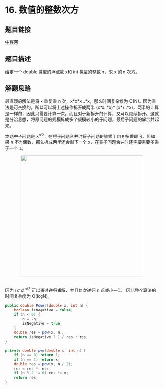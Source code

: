# 16. 数值的整数次方

## 题目链接

[牛客网](https://www.nowcoder.com/practice/1a834e5e3e1a4b7ba251417554e07c00?tpId=13&tqId=11165&tPage=1&rp=1&ru=/ta/coding-interviews&qru=/ta/coding-interviews/question-ranking&from=cyc_github)

## 题目描述

给定一个 double 类型的浮点数 x和 int 类型的整数 n，求 x 的 n 次方。

## 解题思路

<!-- <div align="center"><img src="https://latex.codecogs.com/gif.latex?x^n=\left\{\begin{array}{rcl}x^{n/2}*x^{n/2}&&{n\%2=0}\\x*(x^{n/2}*x^{n/2})&&{n\%2=1}\end{array}\right." class="mathjax-pic"/></div> <br>  -->

最直观的解法是将 x 重复乘 n 次，x\*x\*x...\*x，那么时间复杂度为 O(N)。因为乘法是可交换的，所以可以将上述操作拆开成两半 (x\*x..\*x)\* (x\*x..\*x)，两半的计算是一样的，因此只需要计算一次。而且对于新拆开的计算，又可以继续拆开。这就是分治思想，将原问题的规模拆成多个规模较小的子问题，最后子问题的解合并起来。

本题中子问题是 x<sup>n/2</sup>，在将子问题合并时将子问题的解乘于自身相乘即可。但如果 n 不为偶数，那么拆成两半还会剩下一个 x，在将子问题合并时还需要需要多乘于一个 x。



<div align="center"> <img src="https://cdn.gxmnzl.xyz/img/image-20201105012506187.png" width="400px"> </div><br>


因为 (x\*x)<sup>n/2</sup> 可以通过递归求解，并且每次递归 n 都减小一半，因此整个算法的时间复杂度为 O(logN)。

```java
public double Power(double x, int n) {
    boolean isNegative = false;
    if (n < 0) {
        n = -n;
        isNegative = true;
    }
    double res = pow(x, n);
    return isNegative ? 1 / res : res;
}

private double pow(double x, int n) {
    if (n == 0) return 1;
    if (n == 1) return x;
    double res = pow(x, n / 2);
    res = res * res;
    if (n % 2 != 0) res *= x;
    return res;
}
```

